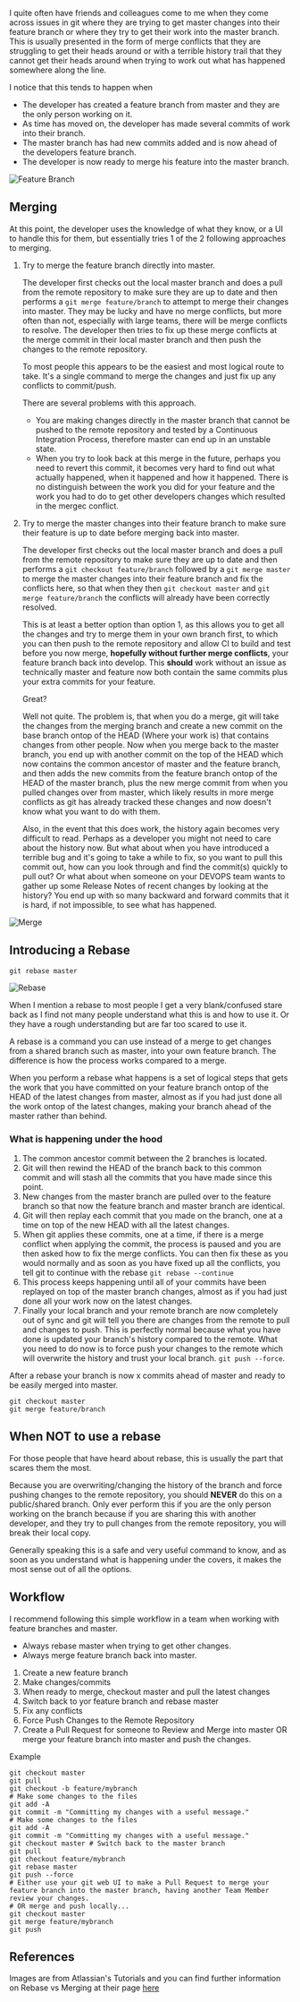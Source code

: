 I quite often have friends and colleagues come to me when they come across issues in git where they are trying to get master changes into their feature branch or where they try to get their work into the master branch. This is usually presented in the form of merge conflicts that they are struggling to get their heads around or with a terrible history trail that they cannot get their heads around when trying to work out what has happened somewhere along the line.

I notice that this tends to happen when
* The developer has created a feature branch from master and they are the only person working on it.
* As time has moved on, the developer has made several commits of work into their branch.
* The master branch has had new commits added and is now ahead of the developers feature branch.
* The developer is now ready to merge his feature into the master branch.

![Feature Branch](https://www.atlassian.com/dam/jcr:01b0b04e-64f3-4659-af21-c4d86bc7cb0b/01.svg)

## Merging

At this point, the developer uses the knowledge of what they know, or a UI to handle this for them, but essentially tries 1 of the 2 following approaches to merging.

1. Try to merge the feature branch directly into master. 

   The developer first checks out the local master branch and does a pull from the remote repository to make sure they are up to date and then performs a `git merge feature/branch` to attempt to merge their changes into master. They may be lucky and have no merge conflicts, but more often than not, especially with large teams, there will be merge conflicts to resolve. The developer then tries to fix up these merge conflicts at the merge commit in their local master branch and then push the changes to the remote repository.

   To most people this appears to be the easiest and most logical route to take. It's a single command to merge the changes and just fix up any conflicts to commit/push.

   There are several problems with this approach.
   
   * You are making changes directly in the master branch that cannot be pushed to the remote repository and tested by a Continuous Integration Process, therefore master can end up in an unstable state.
   * When you try to look back at this merge in the future, perhaps you need to revert this commit, it becomes very hard to find out what actually happened, when it happened and how it happened. There is no distinguish between the work you did for your feature and the work you had to do to get other developers changes which resulted in the mergec conflict.

2. Try to merge the master changes into their feature branch to make sure their feature is up to date before merging back into master.

   The developer first checks out the local master branch and does a pull from the remote repository to make sure they are up to date and then performs a `git checkout feature/branch` followed by a `git merge master` to merge the master changes into their feature branch and fix the conflicts here, so that when they then `git checkout master` and `git merge feature/branch` the conflicts will already have been correctly resolved.

   This is at least a better option than option 1, as this allows you to get all the changes and try to merge them in your own branch first, to which you can then push to the remote repository and allow CI to build and test before you now merge, **hopefully without further merge conflicts**, your feature branch back into develop. This **should** work without an issue as technically master and feature now both contain the same commits plus your extra commits for your feature.
   
   Great?

   Well not quite. The problem is, that when you do a merge, git will take the changes from the merging branch and create a new commit on the base branch ontop of the HEAD (Where your work is) that contains changes from other people. Now when you merge back to the master branch, you end up with another commit on the top of the HEAD which now contains the common ancestor of master and the feature branch, and then adds the new commits from the feature branch ontop of the HEAD of the master branch, plus the new merge commit from when you pulled changes over from master, which likely results in more merge conflicts as git has already tracked these changes and now doesn't know what you want to do with them.
   
   Also, in the event that this does work, the history again becomes very difficult to read. Perhaps as a developer you might not need to care about the history now. But what about when you have introduced a terrible bug and it's going to take a while to fix, so you want to pull this commit out, how can you look through and find the commit(s) quickly to pull out? Or what about when someone on your DEVOPS team wants to gather up some Release Notes of recent changes by looking at the history? You end up with so many backward and forward commits that it is hard, if not impossible, to see what has happened.

![Merge](https://www.atlassian.com/dam/jcr:e229fef6-2c2f-4a4f-b270-e1e1baa94055/02.svg)

## Introducing a Rebase

```git
git rebase master
```

![Rebase](https://www.atlassian.com/dam/jcr:5b153a22-38be-40d0-aec8-5f2fffc771e5/03.svg)

When I mention a rebase to most people I get a very blank/confused stare back as I find not many people understand what this is and how to use it. Or they have a rough understanding but are far too scared to use it.

A rebase is a command you can use instead of a merge to get changes from a shared branch such as master, into your own feature branch. The difference is how the process works compared to a merge.

When you perform a rebase what happens is a set of logical steps that gets the work that you have committed on your feature branch ontop of the HEAD of the latest changes from master, almost as if you had just done all the work ontop of the latest changes, making your branch ahead of the master rather than behind.



### What is happening under the hood
1. The common ancestor commit between the 2 branches is located.
2. Git will then rewind the HEAD of the branch back to this common commit and will stash all the commits that you have made since this point.
3. New changes from the master branch are pulled over to the feature branch so that now the feature branch and master branch are identical.
4. Git will then replay each commit that you made on the branch, one at a time on top of the new HEAD with all the latest changes.
5. When git applies these commits, one at a time, if there is a merge conflict when applying the commit, the process is paused and you are then asked how to fix the merge conflicts. You can then fix these as you would normally and as soon as you have fixed up all the conflicts, you tell git to continue with the rebase `git rebase --continue`
6. This process keeps happening until all of your commits have been replayed on top of the master branch changes, almost as if you had just done all your work now on the latest changes.
7. Finally your local branch and your remote branch are now completely out of sync and git will tell you there are changes from the remote to pull and changes to push. This is perfectly normal because what you have done is updated your branch's history compared to the remote. What you need to do now is to force push your changes to the remote which will overwrite the history and trust your local branch. `git push --force`.

After a rebase your branch is now x commits ahead of master and ready to be easily merged into master.
```git
git checkout master
git merge feature/branch
```

## When NOT to use a rebase

For those people that have heard about rebase, this is usually the part that scares them the most.

Because you are overwriting/changing the history of the branch and force pushing changes to the remote repository, you should **NEVER** do this on a public/shared branch. Only ever perform this if you are the only person working on the branch because if you are sharing this with another developer, and they try to pull changes from the remote repository, you will break their local copy.

Generally speaking this is a safe and very useful command to know, and as soon as you understand what is happening under the covers, it makes the most sense out of all the options.

## Workflow

I recommend following this simple workflow in a team when working with feature branches and master.

* Always rebase master when trying to get other changes.
* Always merge feature branch back into master.

1. Create a new feature branch
2. Make changes/commits
3. When ready to merge, checkout master and pull the latest changes
4. Switch back to yor feature branch and rebase master
5. Fix any conflicts
6. Force Push Changes to the Remote Repository
7. Create a Pull Request for someone to Review and Merge into master OR merge your feature branch into master and push the changes.

Example

```git
git checkout master
git pull
git checkout -b feature/mybranch
# Make some changes to the files
git add -A
git commit -m "Committing my changes with a useful message."
# Make some changes to the files
git add -A
git commit -m "Committing my changes with a useful message."
git checkout master # Switch back to the master branch
git pull
git checkout feature/mybranch
git rebase master
git push --force
# Either use your git web UI to make a Pull Request to merge your feature branch into the master branch, having another Team Member review your changes.
# OR merge and push locally...
git checkout master
git merge feature/mybranch
git push
```

## References

Images are from Atlassian's Tutorials and you can find further information on Rebase vs Merging at their page [here](https://www.atlassian.com/git/tutorials/merging-vs-rebasing)
